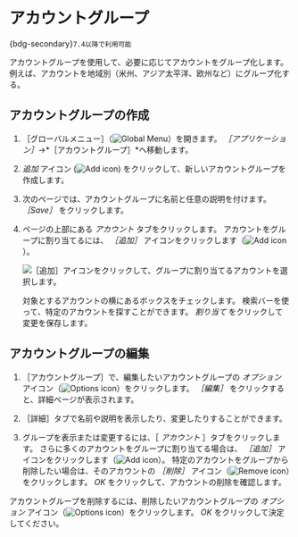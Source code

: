 # アカウントグループ

{bdg-secondary}`7.4以降で利用可能`

アカウントグループを使用して、必要に応じてアカウントをグループ化します。 例えば、アカウントを地域別（米州、アジア太平洋、欧州など）にグループ化する。

## アカウントグループの作成

1. ［グローバルメニュー］（![Global Menu](../../images/icon-applications-menu.png)）を開きます。 *［アプリケーション］*&rarr;*［アカウントグループ］*へ移動します。

1. _追加_ アイコン (![Add icon](../../images/icon-add.png)) をクリックして、新しいアカウントグループを作成します。

1. 次のページでは、アカウントグループに名前と任意の説明を付けます。 *［Save］* をクリックします。

1. ページの上部にある *アカウント* タブをクリックします。 アカウントをグループに割り当てるには、 _［追加］_ アイコンをクリックします（![Add icon](../../images/icon-add.png)）。

   ![［追加］アイコンをクリックして、グループに割り当てるアカウントを選択します。](./account-groups/images/01.png)

   対象とするアカウントの横にあるボックスをチェックします。 検索バーを使って、特定のアカウントを探すことができます。 *割り当て* をクリックして変更を保存します。

## アカウントグループの編集

1. ［アカウントグループ］で、編集したいアカウントグループの _オプション_ アイコン（![Options icon](../../images/icon-actions.png)）をクリックします。 *［編集］* をクリックすると、詳細ページが表示されます。

1. ［詳細］タブで名前や説明を表示したり、変更したりすることができます。

1. グループを表示または変更するには、［ *アカウント* ］タブをクリックします。 さらに多くのアカウントをグループに割り当てる場合は、 _［追加］_ アイコンをクリックします（![Add icon](../../images/icon-add.png)）。 特定のアカウントをグループから削除したい場合は、そのアカウントの _［削除］_ アイコン（![Remove icon](../../images/icon-delete.png)）をクリックします。 *OK* をクリックして、アカウントの削除を確認します。

アカウントグループを削除するには、削除したいアカウントグループの _オプション_ アイコン（![Options icon](../../images/icon-actions.png)）をクリックします。 *OK* をクリックして決定してください。
